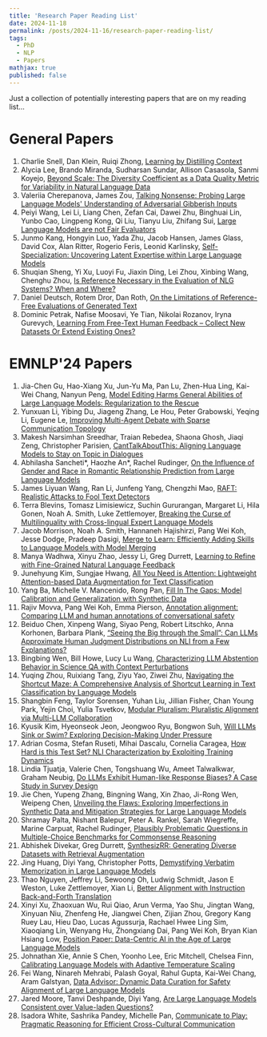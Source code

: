 ```yaml
---
title: 'Research Paper Reading List'
date: 2024-11-18
permalink: /posts/2024-11-16/research-paper-reading-list/
tags:
  - PhD
  - NLP
  - Papers
mathjax: true
published: false
---
```


Just a collection of potentially interesting papers that are on my reading list...

General Papers
======
1. Charlie Snell, Dan Klein, Ruiqi Zhong, [Learning by Distilling Context](https://arxiv.org/abs/2209.15189)
2. Alycia Lee, Brando Miranda, Sudharsan Sundar, Allison Casasola, Sanmi Koyejo, [Beyond Scale: The Diversity Coefficient as a Data Quality Metric for Variability in Natural Language Data](https://openreview.net/forum?id=tgkWxsOapD)
3. Valeriia Cherepanova, James Zou, [Talking Nonsense: Probing Large Language Models' Understanding of Adversarial Gibberish Inputs](https://openreview.net/forum?id=traR5SsqUt)
4. Peiyi Wang, Lei Li, Liang Chen, Zefan Cai, Dawei Zhu, Binghuai Lin, Yunbo Cao, Lingpeng Kong, Qi Liu, Tianyu Liu, Zhifang Sui, [Large Language Models are not Fair Evaluators](https://aclanthology.org/2024.acl-long.511/)
5. Junmo Kang, Hongyin Luo, Yada Zhu, Jacob Hansen, James Glass, David Cox, Alan Ritter, Rogerio Feris, Leonid Karlinsky, [Self-Specialization: Uncovering Latent Expertise within Large Language Models](https://aclanthology.org/2024.findings-acl.157/)
6. Shuqian Sheng, Yi Xu, Luoyi Fu, Jiaxin Ding, Lei Zhou, Xinbing Wang, Chenghu Zhou, [Is Reference Necessary in the Evaluation of NLG Systems? When and Where?](https://aclanthology.org/2024.naacl-long.474/)
7. Daniel Deutsch, Rotem Dror, Dan Roth, [On the Limitations of Reference-Free Evaluations of Generated Text](https://aclanthology.org/2022.emnlp-main.753/)
8. Dominic Petrak, Nafise Moosavi, Ye Tian, Nikolai Rozanov, Iryna Gurevych, [Learning From Free-Text Human Feedback – Collect New Datasets Or Extend Existing Ones?](https://aclanthology.org/2023.emnlp-main.1011/)

EMNLP'24 Papers
======
1. Jia-Chen Gu, Hao-Xiang Xu, Jun-Yu Ma, Pan Lu, Zhen-Hua Ling, Kai-Wei Chang, Nanyun Peng, [Model Editing Harms General Abilities of Large Language Models: Regularization to the Rescue](https://aclanthology.org/2024.emnlp-main.934/)
2. Yunxuan Li, Yibing Du, Jiageng Zhang, Le Hou, Peter Grabowski, Yeqing Li, Eugene Le, [Improving Multi-Agent Debate with Sparse Communication Topology](https://aclanthology.org/2024.findings-emnlp.427/)
3. Makesh Narsimhan Sreedhar, Traian Rebedea, Shaona Ghosh, Jiaqi Zeng, Christopher Parisien, [CantTalkAboutThis: Aligning Language Models to Stay on Topic in Dialogues](https://aclanthology.org/2024.findings-emnlp.713/)
4. Abhilasha Sancheti*, Haozhe An*, Rachel Rudinger, [On the Influence of Gender and Race in Romantic Relationship Prediction from Large Language Models](https://aclanthology.org/2024.emnlp-main.29/)
5. James Liyuan Wang, Ran Li, Junfeng Yang, Chengzhi Mao, [RAFT: Realistic Attacks to Fool Text Detectors](https://aclanthology.org/2024.emnlp-main.939/)
6. Terra Blevins, Tomasz Limisiewicz, Suchin Gururangan, Margaret Li, Hila Gonen, Noah A. Smith, Luke Zettlemoyer, [Breaking the Curse of Multilinguality with Cross-lingual Expert Language Models](https://aclanthology.org/2024.emnlp-main.604/)
7. Jacob Morrison, Noah A. Smith, Hannaneh Hajishirzi, Pang Wei Koh, Jesse Dodge, Pradeep Dasigi, [Merge to Learn: Efficiently Adding Skills to Language Models with Model Merging](https://aclanthology.org/2024.findings-emnlp.915/)
8. Manya Wadhwa, Xinyu Zhao, Jessy Li, Greg Durrett, [Learning to Refine with Fine-Grained Natural Language Feedback](https://aclanthology.org/2024.findings-emnlp.716/)
9. Junehyung Kim, Sungjae Hwang, [All You Need is Attention: Lightweight Attention-based Data Augmentation for Text Classification](https://aclanthology.org/2024.findings-emnlp.752/)
10. Yang Ba, Michelle V. Mancenido, Rong Pan, [Fill In The Gaps: Model Calibration and Generalization with Synthetic Data](https://aclanthology.org/2024.emnlp-main.955/)
11. Rajiv Movva, Pang Wei Koh, Emma Pierson, [Annotation alignment: Comparing LLM and human annotations of conversational safety](https://aclanthology.org/2024.emnlp-main.511/)
12. Beiduo Chen, Xinpeng Wang, Siyao Peng, Robert Litschko, Anna Korhonen, Barbara Plank, [“Seeing the Big through the Small”: Can LLMs Approximate Human Judgment Distributions on NLI from a Few Explanations?](https://aclanthology.org/2024.findings-emnlp.842/)
13. Bingbing Wen, Bill Howe, Lucy Lu Wang, [Characterizing LLM Abstention Behavior in Science QA with Context Perturbations](https://aclanthology.org/2024.findings-emnlp.197/)
14. Yuqing Zhou, Ruixiang Tang, Ziyu Yao, Ziwei Zhu, [Navigating the Shortcut Maze: A Comprehensive Analysis of Shortcut Learning in Text Classification by Language Models](https://aclanthology.org/2024.findings-emnlp.146/)
15. Shangbin Feng, Taylor Sorensen, Yuhan Liu, Jillian Fisher, Chan Young Park, Yejin Choi, Yulia Tsvetkov, [Modular Pluralism: Pluralistic Alignment via Multi-LLM Collaboration](https://aclanthology.org/2024.emnlp-main.240/)
16. Kyusik Kim, Hyeonseok Jeon, Jeongwoo Ryu, Bongwon Suh, [Will LLMs Sink or Swim? Exploring Decision-Making Under Pressure](https://aclanthology.org/2024.findings-emnlp.668/)
17. Adrian Cosma, Stefan Ruseti, Mihai Dascalu, Cornelia Caragea, [How Hard is this Test Set? NLI Characterization by Exploiting Training Dynamics](https://aclanthology.org/2024.emnlp-main.175/)
18. Lindia Tjuatja, Valerie Chen, Tongshuang Wu, Ameet Talwalkwar, Graham Neubig, [Do LLMs Exhibit Human-like Response Biases? A Case Study in Survey Design](https://aclanthology.org/2024.tacl-1.56/)
19. Jie Chen, Yupeng Zhang, Bingning Wang, Xin Zhao, Ji-Rong Wen, Weipeng Chen, [Unveiling the Flaws: Exploring Imperfections in Synthetic Data and Mitigation Strategies for Large Language Models](https://aclanthology.org/2024.findings-emnlp.873/)
20. Shramay Palta, Nishant Balepur, Peter A. Rankel, Sarah Wiegreffe, Marine Carpuat, Rachel Rudinger, [Plausibly Problematic Questions in Multiple-Choice Benchmarks for Commonsense Reasoning](https://aclanthology.org/2024.findings-emnlp.198/)
21. Abhishek Divekar, Greg Durrett, [SynthesizRR: Generating Diverse Datasets with Retrieval Augmentation](https://aclanthology.org/2024.emnlp-main.1071/)
22. Jing Huang, Diyi Yang, Christopher Potts, [Demystifying Verbatim Memorization in Large Language Models](https://aclanthology.org/2024.emnlp-main.598/)
23. Thao Nguyen, Jeffrey Li, Sewoong Oh, Ludwig Schmidt, Jason E Weston, Luke Zettlemoyer, Xian Li, [Better Alignment with Instruction Back-and-Forth Translation](https://aclanthology.org/2024.findings-emnlp.777/)
24. Xinyi Xu, Zhaoxuan Wu, Rui Qiao, Arun Verma, Yao Shu, Jingtan Wang, Xinyuan Niu, Zhenfeng He, Jiangwei Chen, Zijian Zhou, Gregory Kang Ruey Lau, Hieu Dao, Lucas Agussurja, Rachael Hwee Ling Sim, Xiaoqiang Lin, Wenyang Hu, Zhongxiang Dai, Pang Wei Koh, Bryan Kian Hsiang Low, [Position Paper: Data-Centric AI in the Age of Large Language Models](https://aclanthology.org/2024.findings-emnlp.695/)
25. Johnathan Xie, Annie S Chen, Yoonho Lee, Eric Mitchell, Chelsea Finn, [Calibrating Language Models with Adaptive Temperature Scaling](https://aclanthology.org/2024.emnlp-main.1007/)
26. Fei Wang, Ninareh Mehrabi, Palash Goyal, Rahul Gupta, Kai-Wei Chang, Aram Galstyan, [Data Advisor: Dynamic Data Curation for Safety Alignment of Large Language Models](https://aclanthology.org/2024.emnlp-main.461/)
27. Jared Moore, Tanvi Deshpande, Diyi Yang, [Are Large Language Models Consistent over Value-laden Questions?](https://aclanthology.org/2024.findings-emnlp.891/)
28. Isadora White, Sashrika Pandey, Michelle Pan, [Communicate to Play: Pragmatic Reasoning for Efficient Cross-Cultural Communication](https://aclanthology.org/2024.findings-emnlp.711/)
